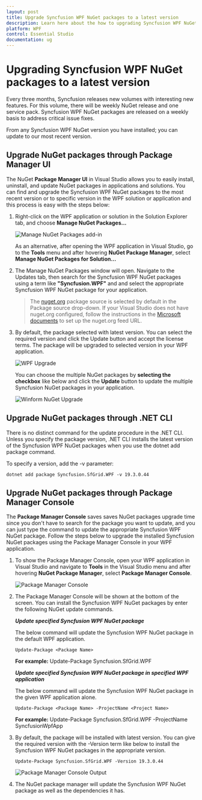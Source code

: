```yaml
---
layout: post
title: Upgrade Syncfusion WPF NuGet packages to a latest version
description: Learn here about the how to upgrading Syncfusion WPF NuGet packages to a latest version using NuGet manager and package manager UI.
platform: WPF
control: Essential Studio
documentation: ug
---
```


# Upgrading Syncfusion WPF NuGet packages to a latest version

Every three months, Syncfusion releases new volumes with interesting new features. For this volume, there will be weekly NuGet release and one service pack. Syncfusion WPF NuGet packages are released on a weekly basis to address critical issue fixes.

From any Syncfusion WPF NuGet version you have installed; you can update to our most recent version.


## Upgrade NuGet packages through Package Manager UI

The NuGet **Package Manager UI** in Visual Studio allows you to easily install, uninstall, and update NuGet packages in applications and solutions. You can find and upgrade the Syncfusion WPF NuGet packages to the most recent version or to specific version in the WPF solution or application and this process is easy with the steps below:

1. Right-click on the WPF application or solution in the Solution Explorer tab, and choose **Manage NuGet Packages...**

    ![Manage NuGet Packages add-in](Upgrade-images/manage-nuget.png)

    As an alternative, after opening the WPF application in Visual Studio, go to the **Tools** menu and after hovering **NuGet Package Manager**, select **Manage NuGet Packages for Solution...**

2. The Manage NuGet Packages window will open. Navigate to the Updates tab, then search for the Syncfusion WPF NuGet packages using a term like **"Syncfusion.WPF"** and and select the appropriate Syncfusion WPF NuGet package for your application.

    > The [nuget.org](https://api.nuget.org/v3/index.json) package source is selected by default in the Package source drop-down. If your Visual Studio does not have nuget.org configured, follow the instructions in the [Microsoft documents](https://docs.microsoft.com/en-us/nuget/tools/package-manager-ui#package-sources) to set up the nuget.org feed URL.

3. By default, the package selected with latest version. You can select the required version and click the Update button and accept the license terms. The package will be upgraded to selected version in your WPF application.

    ![WPF Upgrade](Upgrade-images/NuGetUpgrade.png)

    You can choose the multiple NuGet packages by **selecting the checkbox** like below and click the **Update** button to update the multiple Syncfusion NuGet packages in your application.

    ![Winform NuGet Upgrade](Upgrade-images/MultipleNuGetUpgrade.png)

## Upgrade NuGet packages through .NET CLI

There is no distinct command for the update procedure in the .NET CLI. Unless you specify the package version, .NET CLI installs the latest version of the Syncfusion WPF NuGet packages when you use the dotnet add package command.

To specify a version, add the -v parameter:

```dotnet add package Syncfusion.SfGrid.WPF -v 19.3.0.44```

## Upgrade NuGet packages through Package Manager Console

The **Package Manager Console** saves saves NuGet packages upgrade time since you don't have to search for the package you want to update, and you can just type the command to update the appropriate Syncfusion WPF NuGet package. Follow the steps below to upgrade the installed Syncfusion NuGet packages using the Package Manager Console in your WPF application.

1. To show the Package Manager Console, open your WPF application in Visual Studio and navigate to **Tools** in the Visual Studio menu and after hovering **NuGet Package Manager**, select **Package Manager Console**.

    ![Package Manager Console](Upgrade-images/console.png)

2.  The Package Manager Console will be shown at the bottom of the screen. You can install the Syncfusion WPF NuGet packages by enter the following NuGet update commands.

    ***Update specified Syncfusion WPF NuGet package***

    The below command will update the Syncfusion WPF NuGet package in the default WPF application.

    ```Update-Package <Package Name>```

    **For example:** Update-Package Syncfusion.SfGrid.WPF

    ***Update specified Syncfusion WPF NuGet package in specified WPF application***

    The below command will update the Syncfusion WPF NuGet package in the given WPF application alone.

    ```Update-Package <Package Name> -ProjectName <Project Name>```

    **For example:** Update-Package Syncfusion.SfGrid.WPF -ProjectName SyncfusionWpfApp

3. By default, the package will be installed with latest version. You can give the required version with the -Version term like below to install the Syncfusion WPF NuGet packages in the appropriate version.

    ```Update-Package Syncfusion.SfGrid.WPF -Version 19.3.0.44```

    ![Package Manager Console Output](Upgrade-images/UpdateConsole.png)

4. The NuGet package manager will update the Syncfusion WPF NuGet package as well as the dependencies it has.